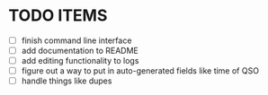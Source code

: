# TODO ITEMS
- [ ] finish command line interface
- [ ] add documentation to README
- [ ] add editing functionality to logs
- [ ] figure out a way to put in auto-generated fields like time of QSO
- [ ] handle things like dupes